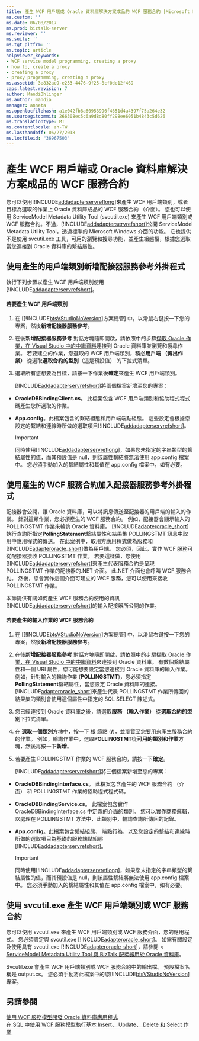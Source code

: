 ```yaml
---
title: 產生 WCF 用戶端或 Oracle 資料庫解決方案成品的 WCF 服務合約 |Microsoft Docs
ms.custom: ''
ms.date: 06/08/2017
ms.prod: biztalk-server
ms.reviewer: ''
ms.suite: ''
ms.tgt_pltfrm: ''
ms.topic: article
helpviewer_keywords:
- WCF service model programming, creating a proxy
- how to, create a proxy
- creating a proxy
- proxy programming, creating a proxy
ms.assetid: 3e832ae9-e253-4476-9f25-8cf0de12f469
caps.latest.revision: 7
author: MandiOhlinger
ms.author: mandia
manager: anneta
ms.openlocfilehash: a1e042fb8a60953996f4651d4a4397f75a264e32
ms.sourcegitcommit: 266308ec5c6a9d8d80ff298ee6051b4843c5d626
ms.translationtype: MT
ms.contentlocale: zh-TW
ms.lasthandoff: 06/27/2018
ms.locfileid: "36967503"
---
```

# <a name="generate-a-wcf-client-or-a-wcf-service-contract-for-oracle-database-solution-artifacts"></a>產生 WCF 用戶端或 Oracle 資料庫解決方案成品的 WCF 服務合約
您可以使用[!INCLUDE[addadapterservreflong](../../includes/addadapterservreflong-md.md)]來產生 WCF 用戶端類別，或者目標為選取的作業上 Oracle 資料庫成品的 WCF 服務合約 （介面）。 您也可以使用 ServiceModel Metadata Utility Tool (svcutil.exe) 來產生 WCF 用戶端類別或 WCF 服務合約。不過，[!INCLUDE[addadapterservrefshort](../../includes/addadapterservrefshort-md.md)]公開 ServiceModel Metadata Utility Tool，透過標準的 Microsoft Windows 介面的功能。 它也提供不是使用 svcutil.exe 工具，可用的瀏覽和搜尋功能，並產生組態檔，根據您選取當您連接到 Oracle 資料庫的繫結屬性。  
  
## <a name="generating-a-client-class-by-using-the-add-adapter-service-reference-plug-in"></a>使用產生的用戶端類別新增配接器服務參考外掛程式  
 執行下列步驟以產生 WCF 用戶端類別使用[!INCLUDE[addadapterservrefshort](../../includes/addadapterservrefshort-md.md)]。  
  
#### <a name="to-generate-a-wcf-client-class"></a>若要產生 WCF 用戶端類別  
  
1. 在 [[!INCLUDE[btsVStudioNoVersion](../../includes/btsvstudionoversion-md.md)]方案總管] 中，以滑鼠右鍵按一下您的專案，然後**新增配接器服務參考**。  
  
2. 在後**新增配接器服務參考** 對話方塊隨即開啟，請依照中的步驟[擷取 Oracle 作業，在 Visual Studio 中的中繼資料](../../adapters-and-accelerators/adapter-oracle-database/get-metadata-for-oracle-database-operations-in-visual-studio.md)連接到 Oracle 資料庫並瀏覽和搜尋作業。 若要建立的作業，您選取的 WCF 用戶端類別，務必**用戶端 （傳出作業）** 從選取**選取合約的型別**（這是預設值） 的下拉式清單。  
  
3. 選取所有您想要為目標，請按一下作業後**確定**來產生 WCF 用戶端類別。  
  
   [!INCLUDE[addadapterservrefshort](../../includes/addadapterservrefshort-md.md)]將兩個檔案新增至您的專案：  
  
- **OracleDBBindingClient.cs**。 此檔案包含 WCF 用戶端類別和協助程式程式碼產生您所選取的作業。  
  
- **App.config**。此檔案包含的繫結組態和用戶端端點組態。 這些設定會根據您設定的繫結和連線時所做的選取項目[!INCLUDE[addadapterservrefshort](../../includes/addadapterservrefshort-md.md)]。  
  
  > [!IMPORTANT]
  >  同時使用[!INCLUDE[addadapterservreflong](../../includes/addadapterservreflong-md.md)]，如果您未指定的字串類型的繫結屬性的值，而其預設值是 null，則該屬性繫結將無法使用 app.config 檔案中。 您必須手動加入的繫結屬性和其值在 app.config 檔案中，如有必要。  
  
## <a name="generating-a-wcf-service-contract-by-using-the-add-adapter-service-reference-plug-in"></a>使用產生的 WCF 服務合約加入配接器服務參考外掛程式  
 配接器會公開，讓 Oracle 資料庫，可以將訊息傳送至配接器的用戶端的輸入的作業。 針對這類作業，您必須產生的 WCF 服務合約。 例如，配接器會顯示輸入的 POLLINGSTMT 作業來輪詢 Oracle 資料庫。 [!INCLUDE[adapteroracle_short](../../includes/adapteroracle-short-md.md)]執行查詢所指定**PollingStatement**繫結屬性和結果集 POLLINGSTMT 訊息中取用中應用程式的傳送。 在此案例中，取用方應用程式做為服務和[!INCLUDE[adapteroracle_short](../../includes/adapteroracle-short-md.md)]做為用戶端。 您必須，因此，實作 WCF 服務可從配接器接收 POLLINGSTMT 作業。 若要這樣做，您使用[!INCLUDE[addadapterservrefshort](../../includes/addadapterservrefshort-md.md)]來產生代表服務合約是呈現 POLLINGSTMT 作業的配接器的.NET 介面。 此.NET 介面也會呼叫 WCF 服務合約。 然後，您會實作這個介面可建立的 WCF 服務，您可以使用來接收 POLLINGSTMT 作業。  
  
 本節提供有關如何產生 WCF 服務合約使用的資訊[!INCLUDE[addadapterservrefshort](../../includes/addadapterservrefshort-md.md)]的輸入配接器所公開的作業。  
  
#### <a name="to-generate-a-wcf-service-contract-for-inbound-operations"></a>若要產生的輸入作業的 WCF 服務合約  
  
1. 在 [[!INCLUDE[btsVStudioNoVersion](../../includes/btsvstudionoversion-md.md)]方案總管] 中，以滑鼠右鍵按一下您的專案，然後**新增配接器服務參考**。  
  
2. 在後**新增配接器服務參考** 對話方塊隨即開啟，請依照中的步驟[擷取 Oracle 作業，在 Visual Studio 中的中繼資料](../../adapters-and-accelerators/adapter-oracle-database/get-metadata-for-oracle-database-operations-in-visual-studio.md)來連接到 Oracle 資料庫。 有數個繫結屬性和一個 URI 屬性，您可能想要設定當您連接到 Oracle 資料庫的輸入作業。 例如，針對輸入的輪詢作業 (**POLLINGSTMT**)，您必須指定**PollingStatement**繫結屬性，當您設定 Oracle 資料庫的連接。 [!INCLUDE[adapteroracle_short](../../includes/adapteroracle-short-md.md)]來產生代表 POLLINGSTMT 作業所傳回的結果集的類別會使用這個屬性中指定的 SQL SELECT 陳述式。  
  
3. 您已經連接到 Oracle 資料庫之後，請選取**服務 （輸入作業）** 從**選取合約的型別**下拉式清單。  
  
4. 在 **選取一個類別**方塊中，按一下 根 節點 (**/**)，並瀏覽至您要用來產生服務合約的作業。 例如，輪詢作業中，選取**POLLINGSTMT**從**可用的類別和作業**方塊，然後再按一下**新增**。  
  
5. 若要產生 POLLINGSTMT 作業的 WCF 服務合約，請按一下**確定**。  
  
   [!INCLUDE[addadapterservrefshort](../../includes/addadapterservrefshort-md.md)]將三個檔案新增至您的專案：  
  
- **OracleDBBindingInterface.cs**。 此檔案包含產生的 WCF 服務合約 （介面） 和 POLLINGSTMT 作業的協助程式程式碼。  
  
- **OracleDBBindingService.cs**。 此檔案包含實作 OracleDBBindingInterface.cs 中定義的介面的類別。 您可以實作商務邏輯，以處理在 POLLINGSTMT 方法中，此類別中，輪詢查詢所傳回的記錄。  
  
- **App.config**。此檔案包含繫結組態、 端點行為，以及您設定的繫結和連線時所做的選取項目為基礎的服務端點組態[!INCLUDE[addadapterservrefshort](../../includes/addadapterservrefshort-md.md)]。  
  
  > [!IMPORTANT]
  >  同時使用[!INCLUDE[addadapterservreflong](../../includes/addadapterservreflong-md.md)]，如果您未指定的字串類型的繫結屬性的值，而其預設值是 null，則該屬性繫結將無法使用 app.config 檔案中。 您必須手動加入的繫結屬性和其值在 app.config 檔案中，如有必要。  
  
## <a name="using-svcutilexe-to-generate-a-wcf-client-class-or-a-wcf-service-contract"></a>使用 svcutil.exe 產生 WCF 用戶端類別或 WCF 服務合約  
 您可以使用 svcutil.exe 來產生 WCF 用戶端類別或 WCF 服務介面，您的應用程式。 您必須設定與 svcutil.exe [!INCLUDE[adapteroracle_short](../../includes/adapteroracle-short-md.md)]。 如需有關設定及使用具有 svcutil.exe [!INCLUDE[adapteroracle_short](../../includes/adapteroracle-short-md.md)]，請參閱 < [ServiceModel Metadata Utility Tool 與 BizTalk 配接器用於 Oracle 資料庫](../../adapters-and-accelerators/adapter-oracle-database/use-the-servicemodel-metadata-utility-with-the-oracle-db-adapter-in-biztalk.md)。  
  
 Svcutil.exe 會產生 WCF 用戶端類別或 WCF 服務合約中的輸出檔。 預設檔案名稱是 output.cs。 您必須手動將此檔案中的您[!INCLUDE[btsVStudioNoVersion](../../includes/btsvstudionoversion-md.md)]專案。  
  
## <a name="see-also"></a>另請參閱  
 [使用 WCF 服務模型開發 Oracle 資料庫應用程式](../../adapters-and-accelerators/adapter-oracle-database/develop-oracle-database-applications-using-the-wcf-service-model.md)   
 [在 SQL 中使用 WCF 服務模型執行基本 Insert、 Update、 Delete 和 Select 作業](../../adapters-and-accelerators/adapter-sql/insert-update-delete-or-select-operations-in-sql-using-the-wcf-service-model.md)